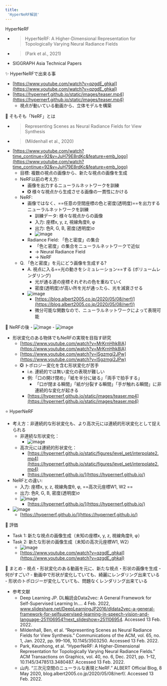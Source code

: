 ```yaml
---
title:
 'HyperNeRF解説'
---
```


HyperNeRF
- > HyperNeRF: A Higher-Dimensional Representation for Topologically Varying Neural Radiance Fields
- > (Park et al., 2021)
- SIGGRAPH Asia Technical Papers


✨ HyperNeRFで出来る事
- [https://www.youtube.com/watch?v=qzgdE_ghkaI](https://www.youtube.com/watch?v=qzgdE_ghkaI)
- [https://hypernerf.github.io/static/images/teaser.mp4](https://hypernerf.github.io/static/images/teaser.mp4)
    - 視点が動いている動画から、立体モデルを構築

🎥 そもそも「NeRF」とは
- > Representing Scenes as Neural Radiance Fields for View Synthesis
- >  (Mildenhall et al., 2020)
- [https://www.youtube.com/watch?time_continue=92&v=JuH79E8rdKc&feature=emb_logo](https://www.youtube.com/watch?time_continue=92&v=JuH79E8rdKc&feature=emb_logo)
    - 目標: 複数の視点の画像から、新たな視点の画像を生成
    - NeRF以前の考え方:
        - 画像を出力するニューラルネットワークを訓練
        - ❎ 様々な視点から生成させる画像の一貫性にかける
    - NeRF:
        - 画像ではなく、==任意の空間座標の色と密度(透明度)==を出力するニューラルネットワークを訓練
            - 訓練データ: 様々な視点からの画像
            - 入力: 座標x, y, z, 視線角度θ, φ
            - 出力: 色R, G, B, 密度(透明度)σ
            - ![image](https://gyazo.com/47240adc6f3398fccb998cd00cf24a9a/thumb/1000)
        - Radiance Field: 「色と密度」の集合
            - 「色と密度」の集合をニューラルネットワークで近似
            - -> Neural Radiance Field
            - -> NeRF
    - Q. 「色と密度」を元にどう画像を生成する?
        - A. 視点に入る==光の動きをシミュレーション==する (ボリュームレンダリング)
            - 光が通る道の座標それぞれの色を重ねていく
            - 密度(透明度)が高い所を光が通ったら、光を減衰させる
        - ![image](https://gyazo.com/5c211716b78b5f21e68fa88e5ddb10b7/thumb/1000)
            - [https://blog.albert2005.co.jp/2020/05/08/nerf/](https://blog.albert2005.co.jp/2020/05/08/nerf/)
            - 微分可能な関数なので、ニューラルネットワークによって表現可能

📕 NeRFの後
    - ![image](https://gyazo.com/7503646fd373f41d61353cd4883fa686/thumb/1000)
    - ![image](https://gyazo.com/8be4cd63472cd4dc8e432f0d940afbb5/thumb/1000)
- 形状変化のある物体でもNeRFの実現を目指す研究
    - [https://www.youtube.com/watch?v=MrKrnHhk8IA](https://www.youtube.com/watch?v=MrKrnHhk8IA)
    - [https://www.youtube.com/watch?v=lSgzmgi2JPw](https://www.youtube.com/watch?v=lSgzmgi2JPw)
    - ❎ トポロジー変化を含む形状変化が苦手
        - i.e. 連続的では無い変化の表現が難しい
        - 例:「口の開け閉め」「紙を半分に破る」「両手で拍手する」
            - 「口が閉まる瞬間」「紙が分裂する瞬間」「手が触れる瞬間」に非連続的な変化が起きる
        - [https://hypernerf.github.io/static/images/teaser.mp4](https://hypernerf.github.io/static/images/teaser.mp4)

⭐️ HyperNeRF
- 考え方：非連続的な形状変化も、より高次元には連続的形状変化として捉えられる
    - 非連続な形状変化：
        - ![image](https://gyazo.com/f831344f572272d6bc8ab9bbc4af44c9/thumb/1000)
    - 高次元には連続的形状変化：
        - [https://hypernerf.github.io/static/figures/level_set/interpolate2.mp4](https://hypernerf.github.io/static/figures/level_set/interpolate2.mp4)
        - [https://hypernerf.github.io/](https://hypernerf.github.io/)
- NeRFとの違い:
    - 入力: 座標x, y, z, 視線角度θ, φ, ==高次元座標W1, W2 ==
    - 出力: 色R, G, B, 密度(透明度)σ
    - ![image](https://gyazo.com/f6804e02cea8475abb2bcbd0223756f3/thumb/1000)
        - [https://hypernerf.github.io/](https://hypernerf.github.io/)
- ![image](https://hypernerf.github.io/static/figures/architecture.svg)
    - [https://hypernerf.github.io/](https://hypernerf.github.io/)

🔬 評価
- Task 1: 新たな視点の画像生成（未知の座標x, y, z, 視線角度θ, φ）
- Task 2: 新たな形状の画像生成（未知の高次元座標W1, W2）
    - ![image](https://gyazo.com/43d7f67d15c602524a5a261cc35e2fc6/thumb/1000)
    - [https://www.youtube.com/watch?v=qzgdE_ghkaI](https://www.youtube.com/watch?v=qzgdE_ghkaI)


📖 まとめ
    - 視点・形状変化のある動画を元に、新たな視点・形状の画像を生成
    - 何がすごい?
        - 動画中で形状が変化していても、綺麗にレンダリング出来ている
        - 形状のトポロジーが変化していても、問題なくレンダリング出来ている

- 参考文献
    - Deep Learning JP. DL輪読会Data2vec: A General Framework for  Self-Supervised Learning In…. 4 Feb. 2022, www.slideshare.net/DeepLearningJP2016/dldata2vec-a-general-framework-for-selfsupervised-learning-in-speech-vision-and-language-251106954?next_slideshow=251106954. Accessed 13 Feb. 2022.
    - Mildenhall, Ben, et al. “Representing Scenes as Neural Radiance Fields for View Synthesis.” Communications of the ACM, vol. 65, no. 1, Jan. 2022, pp. 99–106, 10.1145/3503250. Accessed 13 Feb. 2022.
    - Park, Keunhong, et al. “HyperNeRF: A Higher-Dimensional Representation for Topologically Varying Neural Radiance Fields.” ACM Transactions on Graphics, vol. 40, no. 6, Dec. 2021, pp. 1–12, 10.1145/3478513.3480487. Accessed 13 Feb. 2022.
    - 山内. “三次元空間のニューラルな表現とNeRF.” ALBERT Official Blog, 8 May 2020, blog.albert2005.co.jp/2020/05/08/nerf/. Accessed 13 Feb. 2022.
